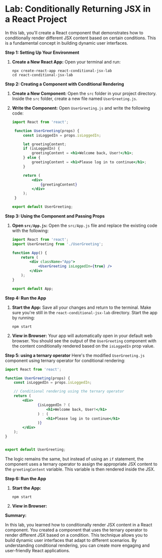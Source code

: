 # Lab: Conditionally Returning JSX in a React Project

In this lab, you'll create a React component that demonstrates how to conditionally render different JSX content based on certain conditions. This is a fundamental concept in building dynamic user interfaces.

**Step 1: Setting Up Your Environment**

1. **Create a New React App:**
   Open your terminal and run:
   ```
   npx create-react-app react-conditional-jsx-lab
   cd react-conditional-jsx-lab
   ```

**Step 2: Creating a Component with Conditional Rendering**

1. **Create a New Component:**
   Open the `src` folder in your project directory. Inside the `src` folder, create a new file named `UserGreeting.js`.

2. **Write the Component:**
   Open `UserGreeting.js` and write the following code:

   ```jsx
   import React from 'react';

    function UserGreeting(props) {
        const isLoggedIn = props.isLoggedIn;

        let greetingContent;
        if (isLoggedIn) {
            greetingContent = <h1>Welcome back, User!</h1>;
        } else {
            greetingContent = <h1>Please log in to continue</h1>;
        }

        return (
            <div>
                {greetingContent}
            </div>
        );
    }

   export default UserGreeting;
   ```

**Step 3: Using the Component and Passing Props**

1. **Open `src/App.js`:**
   Open the `src/App.js` file and replace the existing code with the following:

   ```jsx
   import React from 'react';
   import UserGreeting from './UserGreeting';

   function App() {
       return (
           <div className="App">
               <UserGreeting isLoggedIn={true} />
           </div>
       );
   }

   export default App;
   ```

**Step 4: Run the App**

1. **Start the App:**
   Save all your changes and return to the terminal. Make sure you're still in the `react-conditional-jsx-lab` directory. Start the app by running:
   ```
   npm start
   ```

2. **View in Browser:**
   Your app will automatically open in your default web browser. You should see the output of the `UserGreeting` component with the content conditionally rendered based on the `isLoggedIn` prop value.

**Step 5: using a ternary operator**
Here's the modified `UserGreeting.js` component using ternary operator for conditional rendering:

```jsx
import React from 'react';

function UserGreeting(props) {
    const isLoggedIn = props.isLoggedIn;

    // Conditional rendering using the ternary operator
    return (
        <div>
               {isLoggedIn ? (
                   <h1>Welcome back, User!</h1>
               ) : (
                   <h1>Please log in to continue</h1>
               )}
        </div>
    );
}


export default UserGreeting;
```

The logic remains the same, but instead of using an `if` statement, the component uses a ternary operator to assign the appropriate JSX content to the `greetingContent` variable. This variable is then rendered inside the JSX. 

**Step 6: Run the App**

1. **Start the App:**
   ```
   npm start
   ```

2. **View in Browser:**

**Summary:**

In this lab, you learned how to conditionally render JSX content in a React component. You created a component that uses the ternary operator to render different JSX based on a condition. This technique allows you to build dynamic user interfaces that adapt to different scenarios. By understanding conditional rendering, you can create more engaging and user-friendly React applications.